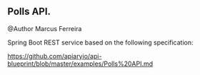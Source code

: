 ## Polls API.
@Author Marcus Ferreira

Spring Boot REST service based on the following specification:

https://github.com/apiaryio/api-blueprint/blob/master/examples/Polls%20API.md
